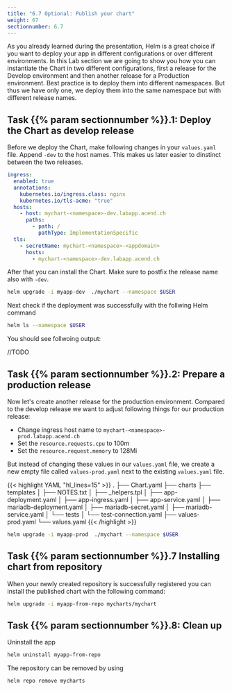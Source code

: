 ```yaml
---
title: "6.7 Optional: Publish your chart"
weight: 67
sectionnumber: 6.7
---
```


As you already learned during the presentation, Helm is a great choice if you want to deploy your app in different configurations or over different environments. In this Lab section we are going to show you how you can instantiate the Chart in two different configurations, first a release for the Develop environment and then another release for a Production environment.
Best practice is to deploy them into different namespaces. But thus we have only one, we deploy them into the same namespace but with different release names.


## Task {{% param sectionnumber %}}.1: Deploy the Chart as develop release


Before we deploy the Chart, make following changes in your `values.yaml` file. Append `-dev` to the host names. This makes us later easier to dinstinct between the two releases.

```yaml
ingress:
  enabled: true
  annotations:
    kubernetes.io/ingress.class: nginx
    kubernetes.io/tls-acme: "true"
  hosts:
    - host: mychart-<namespace>-dev.labapp.acend.ch
      paths:
        - path: /
          pathType: ImplementationSpecific
  tls:
    - secretName: mychart-<namespace>-<appdomain>
      hosts:
        - mychart-<namespace>-dev.labapp.acend.ch
```
After that you can install the Chart. Make sure to postfix the release name also with `-dev`.

```bash
helm upgrade -i myapp-dev  ./mychart --namespace $USER
```

Next check if the deployment was successfully with the follwing Helm command

```bash
helm ls --namespace $USER
```

You should see follwoing output:

//TODO


## Task {{% param sectionnumber %}}.2: Prepare a production release

Now let's create another release for the production environment.
Compared to the develop release we want to adjust following things for our production release:

* Change ingress host name to `mychart-<namespace>-prod.labapp.acend.ch`
* Set the `resource.requests.cpu` to 100m
* Set the `resource.request.memory` to 128Mi

But instead of changing these values in our `values.yaml` file, we create a new empty file called `values-prod.yaml` next to the existing `values.yaml` file.

{{< highlight YAML "hl_lines=15" >}}
.
├── Chart.yaml
├── charts
├── templates
│   ├── NOTES.txt
│   ├── _helpers.tpl
│   ├── app-deployment.yaml
│   ├── app-ingress.yaml
│   ├── app-service.yaml
│   ├── mariadb-deployment.yaml
│   ├── mariadb-secret.yaml
│   ├── mariadb-service.yaml
│   └── tests
│       └── test-connection.yaml
├── values-prod.yaml
└── values.yaml
{{< /highlight >}}


```bash
helm upgrade -i myapp-prod  ./mychart --namespace $USER
```


## Task {{% param sectionnumber %}}.7 Installing chart from repository

When your newly created repository is successfully registered you can install the published chart with the following command:

```bash
helm upgrade -i myapp-from-repo mycharts/mychart
```


## Task {{% param sectionnumber %}}.8: Clean up

Uninstall the app

```bash
helm uninstall myapp-from-repo
```

The repository can be removed by using

```bash
helm repo remove mycharts
```
